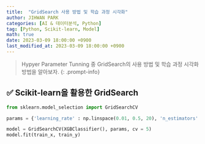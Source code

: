 ```yaml
---
title:  "GridSearch 사용 방법 및 학습 과정 시각화"
author: JIHWAN PARK
categories: [AI & 데이터분석, Python]
tag: [Python, Scikit-learn, Model]
math: true
date: 2023-03-09 18:00:00 +0900
last_modified_at: 2023-03-09 18:00:00 +0900
---
```

> Hypyer Parameter Tunning 중 GridSearch의 사용 방법 및 학습 과정 시각화 방법을 알아보자.
{: .prompt-info}

## ✅ Scikit-learn을 활용한 GridSearch

```python
from sklearn.model_selection import GridSearchCV

params = {'learning_rate' : np.linspace(0.01, 0.5, 20), 'n_estimators' : [50, 100, 150]}

model = GridSearchCV(XGBClassifier(), params, cv = 5)
model.fit(train_x, train_y)
```


<style>#sk-container-id-1 {color: black;background-color: white;}#sk-container-id-1 pre{padding: 0;}#sk-container-id-1 div.sk-toggleable {background-color: white;}#sk-container-id-1 label.sk-toggleable__label {cursor: pointer;display: block;width: 100%;margin-bottom: 0;padding: 0.3em;box-sizing: border-box;text-align: center;}#sk-container-id-1 label.sk-toggleable__label-arrow:before {content: "▸";float: left;margin-right: 0.25em;color: #696969;}#sk-container-id-1 label.sk-toggleable__label-arrow:hover:before {color: black;}#sk-container-id-1 div.sk-estimator:hover label.sk-toggleable__label-arrow:before {color: black;}#sk-container-id-1 div.sk-toggleable__content {max-height: 0;max-width: 0;overflow: hidden;text-align: left;background-color: #f0f8ff;}#sk-container-id-1 div.sk-toggleable__content pre {margin: 0.2em;color: black;border-radius: 0.25em;background-color: #f0f8ff;}#sk-container-id-1 input.sk-toggleable__control:checked~div.sk-toggleable__content {max-height: 200px;max-width: 100%;overflow: auto;}#sk-container-id-1 input.sk-toggleable__control:checked~label.sk-toggleable__label-arrow:before {content: "▾";}#sk-container-id-1 div.sk-estimator input.sk-toggleable__control:checked~label.sk-toggleable__label {background-color: #d4ebff;}#sk-container-id-1 div.sk-label input.sk-toggleable__control:checked~label.sk-toggleable__label {background-color: #d4ebff;}#sk-container-id-1 input.sk-hidden--visually {border: 0;clip: rect(1px 1px 1px 1px);clip: rect(1px, 1px, 1px, 1px);height: 1px;margin: -1px;overflow: hidden;padding: 0;position: absolute;width: 1px;}#sk-container-id-1 div.sk-estimator {font-family: monospace;background-color: #f0f8ff;border: 1px dotted black;border-radius: 0.25em;box-sizing: border-box;margin-bottom: 0.5em;}#sk-container-id-1 div.sk-estimator:hover {background-color: #d4ebff;}#sk-container-id-1 div.sk-parallel-item::after {content: "";width: 100%;border-bottom: 1px solid gray;flex-grow: 1;}#sk-container-id-1 div.sk-label:hover label.sk-toggleable__label {background-color: #d4ebff;}#sk-container-id-1 div.sk-serial::before {content: "";position: absolute;border-left: 1px solid gray;box-sizing: border-box;top: 0;bottom: 0;left: 50%;z-index: 0;}#sk-container-id-1 div.sk-serial {display: flex;flex-direction: column;align-items: center;background-color: white;padding-right: 0.2em;padding-left: 0.2em;position: relative;}#sk-container-id-1 div.sk-item {position: relative;z-index: 1;}#sk-container-id-1 div.sk-parallel {display: flex;align-items: stretch;justify-content: center;background-color: white;position: relative;}#sk-container-id-1 div.sk-item::before, #sk-container-id-1 div.sk-parallel-item::before {content: "";position: absolute;border-left: 1px solid gray;box-sizing: border-box;top: 0;bottom: 0;left: 50%;z-index: -1;}#sk-container-id-1 div.sk-parallel-item {display: flex;flex-direction: column;z-index: 1;position: relative;background-color: white;}#sk-container-id-1 div.sk-parallel-item:first-child::after {align-self: flex-end;width: 50%;}#sk-container-id-1 div.sk-parallel-item:last-child::after {align-self: flex-start;width: 50%;}#sk-container-id-1 div.sk-parallel-item:only-child::after {width: 0;}#sk-container-id-1 div.sk-dashed-wrapped {border: 1px dashed gray;margin: 0 0.4em 0.5em 0.4em;box-sizing: border-box;padding-bottom: 0.4em;background-color: white;}#sk-container-id-1 div.sk-label label {font-family: monospace;font-weight: bold;display: inline-block;line-height: 1.2em;}#sk-container-id-1 div.sk-label-container {text-align: center;}#sk-container-id-1 div.sk-container {/* jupyter's `normalize.less` sets `[hidden] { display: none; }` but bootstrap.min.css set `[hidden] { display: none !important; }` so we also need the `!important` here to be able to override the default hidden behavior on the sphinx rendered scikit-learn.org. See: https://github.com/scikit-learn/scikit-learn/issues/21755 */display: inline-block !important;position: relative;}#sk-container-id-1 div.sk-text-repr-fallback {display: none;}</style><div id="sk-container-id-1" class="sk-top-container"><div class="sk-text-repr-fallback"><pre>GridSearchCV(cv=5,
             estimator=XGBClassifier(base_score=None, booster=None,
                                     callbacks=None, colsample_bylevel=None,
                                     colsample_bynode=None,
                                     colsample_bytree=None,
                                     early_stopping_rounds=None,
                                     enable_categorical=False, eval_metric=None,
                                     feature_types=None, gamma=None,
                                     gpu_id=None, grow_policy=None,
                                     importance_type=None,
                                     interaction_constraints=None,
                                     learning_rate=None,...
                                     n_estimators=100, n_jobs=None,
                                     num_parallel_tree=None, predictor=None,
                                     random_state=None, ...),
             param_grid={&#x27;learning_rate&#x27;: array([0.01      , 0.03578947, 0.06157895, 0.08736842, 0.11315789,
       0.13894737, 0.16473684, 0.19052632, 0.21631579, 0.24210526,
       0.26789474, 0.29368421, 0.31947368, 0.34526316, 0.37105263,
       0.39684211, 0.42263158, 0.44842105, 0.47421053, 0.5       ]),
                         &#x27;n_estimators&#x27;: [50, 100, 150]})</pre><b>In a Jupyter environment, please rerun this cell to show the HTML representation or trust the notebook. <br />On GitHub, the HTML representation is unable to render, please try loading this page with nbviewer.org.</b></div><div class="sk-container" hidden><div class="sk-item sk-dashed-wrapped"><div class="sk-label-container"><div class="sk-label sk-toggleable"><input class="sk-toggleable__control sk-hidden--visually" id="sk-estimator-id-1" type="checkbox" ><label for="sk-estimator-id-1" class="sk-toggleable__label sk-toggleable__label-arrow">GridSearchCV</label><div class="sk-toggleable__content"><pre>GridSearchCV(cv=5,
             estimator=XGBClassifier(base_score=None, booster=None,
                                     callbacks=None, colsample_bylevel=None,
                                     colsample_bynode=None,
                                     colsample_bytree=None,
                                     early_stopping_rounds=None,
                                     enable_categorical=False, eval_metric=None,
                                     feature_types=None, gamma=None,
                                     gpu_id=None, grow_policy=None,
                                     importance_type=None,
                                     interaction_constraints=None,
                                     learning_rate=None,...
                                     n_estimators=100, n_jobs=None,
                                     num_parallel_tree=None, predictor=None,
                                     random_state=None, ...),
             param_grid={&#x27;learning_rate&#x27;: array([0.01      , 0.03578947, 0.06157895, 0.08736842, 0.11315789,
       0.13894737, 0.16473684, 0.19052632, 0.21631579, 0.24210526,
       0.26789474, 0.29368421, 0.31947368, 0.34526316, 0.37105263,
       0.39684211, 0.42263158, 0.44842105, 0.47421053, 0.5       ]),
                         &#x27;n_estimators&#x27;: [50, 100, 150]})</pre></div></div></div><div class="sk-parallel"><div class="sk-parallel-item"><div class="sk-item"><div class="sk-label-container"><div class="sk-label sk-toggleable"><input class="sk-toggleable__control sk-hidden--visually" id="sk-estimator-id-2" type="checkbox" ><label for="sk-estimator-id-2" class="sk-toggleable__label sk-toggleable__label-arrow">estimator: XGBClassifier</label><div class="sk-toggleable__content"><pre>XGBClassifier(base_score=None, booster=None, callbacks=None,
              colsample_bylevel=None, colsample_bynode=None,
              colsample_bytree=None, early_stopping_rounds=None,
              enable_categorical=False, eval_metric=None, feature_types=None,
              gamma=None, gpu_id=None, grow_policy=None, importance_type=None,
              interaction_constraints=None, learning_rate=None, max_bin=None,
              max_cat_threshold=None, max_cat_to_onehot=None,
              max_delta_step=None, max_depth=None, max_leaves=None,
              min_child_weight=None, missing=nan, monotone_constraints=None,
              n_estimators=100, n_jobs=None, num_parallel_tree=None,
              predictor=None, random_state=None, ...)</pre></div></div></div><div class="sk-serial"><div class="sk-item"><div class="sk-estimator sk-toggleable"><input class="sk-toggleable__control sk-hidden--visually" id="sk-estimator-id-3" type="checkbox" ><label for="sk-estimator-id-3" class="sk-toggleable__label sk-toggleable__label-arrow">XGBClassifier</label><div class="sk-toggleable__content"><pre>XGBClassifier(base_score=None, booster=None, callbacks=None,
              colsample_bylevel=None, colsample_bynode=None,
              colsample_bytree=None, early_stopping_rounds=None,
              enable_categorical=False, eval_metric=None, feature_types=None,
              gamma=None, gpu_id=None, grow_policy=None, importance_type=None,
              interaction_constraints=None, learning_rate=None, max_bin=None,
              max_cat_threshold=None, max_cat_to_onehot=None,
              max_delta_step=None, max_depth=None, max_leaves=None,
              min_child_weight=None, missing=nan, monotone_constraints=None,
              n_estimators=100, n_jobs=None, num_parallel_tree=None,
              predictor=None, random_state=None, ...)</pre></div></div></div></div></div></div></div></div></div></div>



## ✅ GridSearch 학습 과정 시각화
`model.cv_results_`에는 학습 과정에 대한 많은 정보가 들어있다.


```python
result = pd.DataFrame(model.cv_results_)

plt.figure(figsize = (10, 6))
sns.lineplot(x = 'param_learning_rate', y = 'mean_test_score', data = result,
             marker = 'o', hue = 'param_n_estimators')
plt.grid()
plt.show()
```


    
![output_3_0](https://user-images.githubusercontent.com/76936390/223984823-d2280d1c-62af-46c1-952b-c741fd9c43a5.png)
    


## ✅ KNN에 사용 예시


```python
params = {'n_neighbors' : range(3, 100, 2), 'metric' : ['manhattan', 'euclidean']}

model = GridSearchCV(KNeighborsClassifier(), params, cv=5)
model.fit(train_x_s, train_y)

result = pd.DataFrame(model.cv_results_)

plt.figure(figsize = (10, 6))
sns.lineplot(x = 'param_n_neighbors', y = 'mean_test_score', data = result,
             marker = 'o', hue = 'param_metric')
plt.grid()
plt.show()
```


    
![output_5_0](https://user-images.githubusercontent.com/76936390/223984819-bce536be-e9d2-4433-9720-6678c4d3d8e6.png)
    


## ✅ GridSearchCV 변수에 들어있는 정보들
기본적으로 GridSearch 후 `model.predict`를 하면 자동으로 가장 좋은 성능의 모델로 predict를 진행한다. 하지만 `feature_importances_` 같은 경우는 자동으로 모델을 잡아주지 않아 에러가 난다. 이런 경우, `model.best_estimator_`가 가장 좋은 성능의 모델을 가지고 있음으로 `model.best_estimator_.feature_importances_`로 사용하면 된다. ~~(KNN과 같이 feature_importances_를 가지고 있지 않는 모델의 경우엔 당연히 에러가 날것임)~~

또한, `model.best_score_`, `model.best_params_` 으로 최고 성능을 보여줬을 때의 score 값과 parameter 값을 확인할 수 있다. 이때 score 값은 GridSearchCV에서 넣어준 `scoring=`에 해당하는 값이다. 값을 넣어주지 않으면 default로 분류문제는 accuracy, 회귀 문제는 r2 이다.


```python
model.best_score_, model.best_params_
```




    (0.73, {'metric': 'euclidean', 'n_neighbors': 15})


